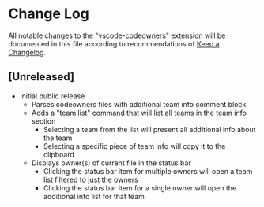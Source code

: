 # Change Log

All notable changes to the "vscode-codeowners" extension will be documented in this file according to recommendations of [Keep a Changelog](http://keepachangelog.com/).

## [Unreleased]

- Initial public release
  - Parses codeowners files with additional team info comment block
  - Adds a "team list" command that will list all teams in the team info section
    - Selecting a team from the list will present all additional info about the team
    - Selecting a specific piece of team info will copy it to the clipboard
  - Displays owner(s) of current file in the status bar
    - Clicking the status bar item for multiple owners will open a team list filtered to just the owners
    - Clicking the status bar item for a single owner will open the additional info list for that team
